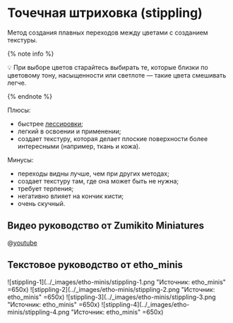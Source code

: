 # Точечная штриховка (stippling)

Метод создания плавных переходов между цветами с созданием текстуры.

{% note info %}

💡 При выборе цветов старайтесь выбирать те, которые близки по цветовому тону, насыщенности или светлоте — такие цвета смешивать легче.

{% endnote %}

Плюсы:

- быстрее [лессировки](glazing.md);
- легкий в освоении и применении;
- создает текстуру, которая делает плоские поверхности более интересными (например, ткань и кожа).

Минусы:

- переходы видны лучше, чем при других методах;
- создает текстуру там, где она может быть не нужна;
- требует терпения;
- негативно влияет на кончик кисти;
- очень скучный.

## Видео руководство от Zumikito Miniatures

@[youtube](https://youtu.be/Y0z5DHADF4M?si=VAWtm5hfo50q12CA)

## Текстовое руководство от etho_minis

![stippling-1](../_images/etho-minis/stippling-1.png "Источник: etho_minis" =650x)
![stippling-2](../_images/etho-minis/stippling-2.png "Источник: etho_minis" =650x)
![stippling-3](../_images/etho-minis/stippling-3.png "Источник: etho_minis" =650x)
![stippling-4](../_images/etho-minis/stippling-4.png "Источник: etho_minis" =650x)
